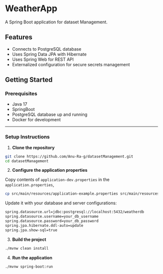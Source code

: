 # WeatherApp

A Spring Boot application for dataset Management.

## Features

- Connects to PostgreSQL database
- Uses Spring Data JPA with Hibernate
- Uses Spring Web for REST API
- Externalized configuration for secure secrets management

## Getting Started

### Prerequisites

- Java 17
- SpringBoot
- PostgreSQL database up and running
- Docker for development

---

### Setup Instructions

1. **Clone the repository**

```bash
git clone https://github.com/Anu-Ra-g/datasetManagement.git
cd datasetManagement
```

2. **Configure the application properties**

Copy contents of `application-dev.properties` in the `application.properties`,
```bash
cp src/main/resources/application-example.properties src/main/resources/application.properties
```

Update it with your database and server configurations:

```bash
spring.datasource.url=jdbc:postgresql://localhost:5432/weatherdb
spring.datasource.username=your_db_username
spring.datasource.password=your_db_password
spring.jpa.hibernate.ddl-auto=update
spring.jpa.show-sql=true
```

3. **Build the project**

```bash
./mvnw clean install
```

4. **Run the application**

```bash
./mvnw spring-boot:run
```

